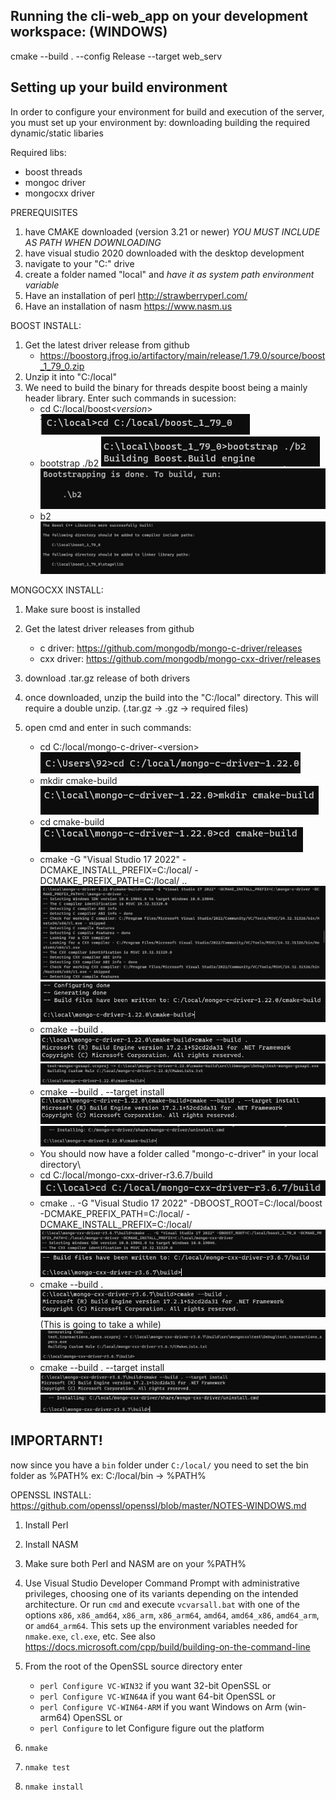 ## Running the cli-web_app on your development workspace: (WINDOWS)
cmake --build . --config Release --target web_serv

## Setting up your build environment
In order to configure your environment for build and execution of the server, you must set up your environment by:
downloading building the required dynamic/static libaries

Required libs:
- boost threads
- mongoc driver
- mongocxx driver

PREREQUISITES
1. have CMAKE downloaded (version 3.21 or newer) *YOU MUST INCLUDE AS PATH WHEN DOWNLOADING*
2. have visual studio 2020 downloaded with the desktop development
3. navigate to your "C:" drive
4. create a folder named "local" and *have it as system path environment variable*
5. Have an installation of perl http://strawberryperl.com/
6. Have an installation of nasm https://www.nasm.us
	
BOOST INSTALL:
1. Get the latest driver release from github
	- https://boostorg.jfrog.io/artifactory/main/release/1.79.0/source/boost_1_79_0.zip
2. Unzip it into "C:/local"
3. We need to build the binary for threads despite boost being a mainly header library. Enter such commands in sucession:
	- cd C:/local/boost\<*version*\>\
		![Screenshot](./prep_env_imgs/bw1.JPG)
	- bootstrap ./b2
		![Screenshot](./prep_env_imgs/bw2.JPG)
		![Screenshot](./prep_env_imgs/bw3.JPG)
	- b2 
		![Screenshot](./prep_env_imgs/bw4.JPG)
	
MONGOCXX INSTALL:
1. Make sure boost is installed
1. Get the latest driver releases from github
	- c driver: https://github.com/mongodb/mongo-c-driver/releases
	- cxx driver: https://github.com/mongodb/mongo-cxx-driver/releases

2. download .tar.gz release of both drivers
3. once downloaded, unzip the build into the "C:/local" directory. This will require a double unzip. (.tar.gz -> .gz -> required files)
4. open cmd and enter in such commands:
	- cd C:/local/mongo-c-driver-\<version\>\
		![Screenshot](./prep_env_imgs/w1.JPG)
	- mkdir cmake-build\
		![Screenshot](./prep_env_imgs/w2.JPG)
	- cd cmake-build\
		![Screenshot](./prep_env_imgs/w3.JPG)
	- cmake -G "Visual Studio 17 2022" -DCMAKE_INSTALL_PREFIX=C:/local/ -DCMAKE_PREFIX_PATH=C:/local/ .. \
		![Screenshot](./prep_env_imgs/w4.JPG)
		![Screenshot](./prep_env_imgs/w5.JPG)
	- cmake --build .\
		![Screenshot](./prep_env_imgs/w6.JPG)
		![Screenshot](./prep_env_imgs/w7.JPG)
	- cmake --build . --target install\
		![Screenshot](./prep_env_imgs/w8.JPG)
		![Screenshot](./prep_env_imgs/w9.JPG)
	- You should now have a folder called "mongo-c-driver" in your local directory\
	- cd C:/local/mongo-cxx-driver-r3.6.7/build\
		![Screenshot](./prep_env_imgs/w10.JPG)
	- cmake .. -G "Visual Studio 17 2022" -DBOOST_ROOT=C:/local/boost *<your version>* -DCMAKE_PREFIX_PATH=C:/local/ -DCMAKE_INSTALL_PREFIX=C:/local/ \
		![Screenshot](./prep_env_imgs/w11.JPG)
		![Screenshot](./prep_env_imgs/w12.JPG)
	- cmake --build .\
		![Screenshot](./prep_env_imgs/w13.JPG)
		<br>
		(This is going to take a while)
		![Screenshot](./prep_env_imgs/w14.JPG)
	- cmake --build . --target install\
		![Screenshot](./prep_env_imgs/w15.JPG)
		![Screenshot](./prep_env_imgs/w16.JPG)

## IMPORTARNT!
now since you have a `bin` folder under `C:/local/` you need to set the bin folder as %PATH%
ex: C:/local/bin -> %PATH%

OPENSSL INSTALL:
https://github.com/openssl/openssl/blob/master/NOTES-WINDOWS.md
 1. Install Perl

 2. Install NASM

 3. Make sure both Perl and NASM are on your %PATH%

 4. Use Visual Studio Developer Command Prompt with administrative privileges,
    choosing one of its variants depending on the intended architecture.
    Or run `cmd` and execute `vcvarsall.bat` with one of the options `x86`,
    `x86_amd64`, `x86_arm`, `x86_arm64`, `amd64`, `amd64_x86`, `amd64_arm`,
    or `amd64_arm64`.
    This sets up the environment variables needed for `nmake.exe`, `cl.exe`,
    etc.
    See also
    <https://docs.microsoft.com/cpp/build/building-on-the-command-line>

 5. From the root of the OpenSSL source directory enter
    - `perl Configure VC-WIN32`     if you want 32-bit OpenSSL or
    - `perl Configure VC-WIN64A`    if you want 64-bit OpenSSL or
    - `perl Configure VC-WIN64-ARM` if you want Windows on Arm (win-arm64)
       OpenSSL or
    - `perl Configure`              to let Configure figure out the platform

 6. `nmake`

 7. `nmake test`

 8. `nmake install`